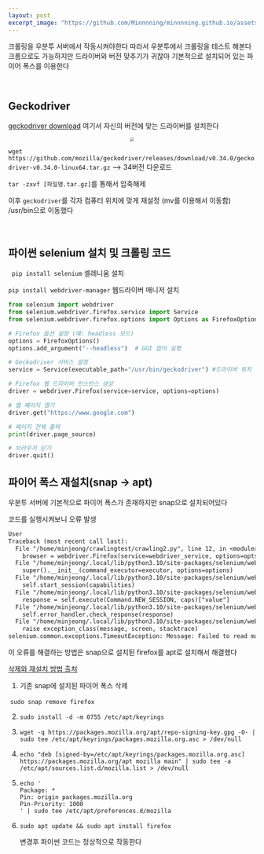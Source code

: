 ```yaml
---
layout: post
excerpt_image: "https://github.com/Minnnning/minnnning.github.io/assets/80758613/dc1830a0-e27f-4ce1-a923-d461d25c0573"
---
```


크롤링을 우분투 서버에서 작동시켜야한다 따라서 우분투에서 크롤링을 테스트 해본다 크롬으로도 가능하지만 드라이버와 버전 맞추기가 귀찮아 기본적으로 설치되어 있는 파이어 폭스를 이용한다

&nbsp;

## Geckodriver

 <a href="https://github.com/mozilla/geckodriver/releases" target="_blank">geckodriver download</a> 여기서 자신의 버전에 맞는 드라이버를 설치한다

<center>
<img src="https://github.com/Minnnning/minnnning.github.io/assets/80758613/dc1830a0-e27f-4ce1-a923-d461d25c0573" style="zoom:50%;">
</center>

`wget https://github.com/mozilla/geckodriver/releases/download/v0.34.0/geckodriver-v0.34.0-linux64.tar.gz`  --> 34버전 다운로드

`tar -zxvf [파일명.tar.gz]`를 통해서 압축해제

 이후 `geckodriver`를 각자 컴퓨터 위치에 맞게 재설정 (mv를 이용해서 이동함) /usr/bin으로 이동했다

&nbsp;

## 파이썬 selenium 설치 및 크롤링 코드

` pip install selenium` 셀레니움 설치

`pip install webdriver-manager` 웹드라이버 매니저 설치

 ``` py
 from selenium import webdriver
 from selenium.webdriver.firefox.service import Service
 from selenium.webdriver.firefox.options import Options as FirefoxOptions
 
 # Firefox 옵션 설정 (예: headless 모드)
 options = FirefoxOptions()
 options.add_argument("--headless")  # GUI 없이 실행
 
 # Geckodriver 서비스 설정
 service = Service(executable_path="/usr/bin/geckodriver") #드라이버 위치
 
 # Firefox 웹 드라이버 인스턴스 생성
 driver = webdriver.Firefox(service=service, options=options)
 
 # 웹 페이지 열기
 driver.get("https://www.google.com")
 
 # 페이지 전체 출력
 print(driver.page_source)
 
 # 브라우저 닫기
 driver.quit()
 
 ```





## 파이어 폭스 재설치(snap -> apt)

우분투 서버에 기본적으로 파이어 폭스가 존재하지만 snap으로 설치되어있다

코드를 실행시켜보니 오류 발생

~~~ tex
User
Traceback (most recent call last):
  File "/home/minjeong/crawlingtest/crawling2.py", line 12, in <module>
    browser = webdriver.Firefox(service=webdriver_service, options=opts)
  File "/home/minjeong/.local/lib/python3.10/site-packages/selenium/webdriver/firefox/webdriver.py", line 69, in __init__
    super().__init__(command_executor=executor, options=options)
  File "/home/minjeong/.local/lib/python3.10/site-packages/selenium/webdriver/remote/webdriver.py", line 208, in __init__
    self.start_session(capabilities)
  File "/home/minjeong/.local/lib/python3.10/site-packages/selenium/webdriver/remote/webdriver.py", line 292, in start_session
    response = self.execute(Command.NEW_SESSION, caps)["value"]
  File "/home/minjeong/.local/lib/python3.10/site-packages/selenium/webdriver/remote/webdriver.py", line 347, in execute
    self.error_handler.check_response(response)
  File "/home/minjeong/.local/lib/python3.10/site-packages/selenium/webdriver/remote/errorhandler.py", line 229, in check_response
    raise exception_class(message, screen, stacktrace)
selenium.common.exceptions.TimeoutException: Message: Failed to read marionette port
~~~

이 오류를 해결하는 방법은 snap으로 설치된 firefox를 apt로 설치해서 해결했다

 <a href="https://www.omgubuntu.co.uk/2022/04/how-to-install-firefox-deb-apt-ubuntu-22-04" target="_blank">삭제와 재설치 방법 출처</a>

1. 기존 snap에 설치된 파이어 폭스 삭제

​	`sudo snap remove firefox`

2. `sudo install -d -m 0755 /etc/apt/keyrings`

3. `wget -q https://packages.mozilla.org/apt/repo-signing-key.gpg -O- | sudo tee /etc/apt/keyrings/packages.mozilla.org.asc > /dev/null`

4. `echo "deb [signed-by=/etc/apt/keyrings/packages.mozilla.org.asc] https://packages.mozilla.org/apt mozilla main" | sudo tee -a /etc/apt/sources.list.d/mozilla.list > /dev/null`

   

5. ```
   echo '
   Package: *
   Pin: origin packages.mozilla.org
   Pin-Priority: 1000
   ' | sudo tee /etc/apt/preferences.d/mozilla
   ```

6. `sudo apt update && sudo apt install firefox`

   변경후 파이썬 코드는 정상적으로 작동한다

   &nbsp;

